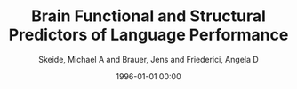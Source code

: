 ---
layout: post
title: Brain Functional and Structural Predictors of Language Performance

date: 1996-01-01 00:00
author: Skeide, Michael A and Brauer, Jens and Friederici, Angela D
tags: ["dti","development","fmri","language","prediction"]
journal: Cerebral Cortex

link: https://doi.org/10.1093/cercor/bhv042

year: 2016
---